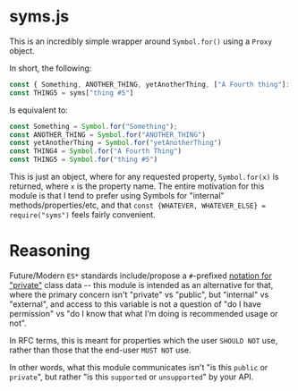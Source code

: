 # syms.js

This is an incredibly simple wrapper around `Symbol.for()` using a `Proxy` object.

In short, the following:

```javascript
const { Something, ANOTHER_THING, yetAnotherThing, ["A Fourth thing"]: THING4 } = syms;
const THING5 = syms["thing #5"]
```

Is equivalent to:

```javascript
const Something = Symbol.for("Something");
const ANOTHER_THING = Symbol.for("ANOTHER_THING")
const yetAnotherThing = Symbol.for("yetAnotherThing")
const THING4 = Symbol.for("A Fourth Thing")
const THING5 = Symbol.for("thing #5")
```

This is just an object, where for any requested property, `Symbol.for(x)` is returned, where `x` is the property name. The entire motivation for this module is that I tend to prefer using Symbols for "internal" methods/properties/etc, and that `const {WHATEVER, WHATEVER_ELSE} = require("syms")` feels fairly convenient.

# Reasoning

Future/Modern `ES*` standards include/propose a `#`-prefixed [notation for "private"](https://tc39.github.io/proposal-private-fields/) class data -- this module is intended as an alternative for that, where the primary concern isn't "private" vs "public", but "internal" vs "external", and access to this variable is not a question of "do I have permission" vs "do I know that what I'm doing is recommended usage or not".

In RFC terms, this is meant for properties which the user `SHOULD NOT` use, rather than those that the end-user `MUST NOT` use.

In other words, what this module communicates isn't "is this `public` or `private`", but rather "is this `supported` or `unsupported`" by your API.
